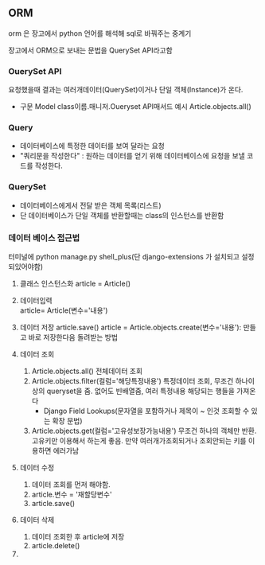 ## ORM

orm 은 장고에서 python 언어를 해석해 sql로 바꿔주는 중계기

장고에서 ORM으로 보내는 문법을 QuerySet API라고함

### OuerySet API
요청했을때 결과는 여러개데이터(QuerySet)이거나 단일 객체(Instance)가 온다.

- 구문
    Model class이름.매니저.Oueryset API매서드
    예시 Article.objects.all()

### Query
- 데이터베이스에 특정한 데이터를 보여 달라는 요청
- "쿼리문을 작성한다" : 원하는 데이터를 얻기 위해 데이터베이스에 요청을 보낼 코드를 작성한다.

### QuerySet
- 데이터베이스에게서 전달 받은 객체 목록(리스트)
- 단 데이터베이스가 단일 객체를 반환할때는 class의 인스턴스를 반환함


### 데이터 베이스 접근법
터미널에
python manage.py shell_plus(단 django-extensions 가 설치되고 설정되있어야함)

1. 클래스 인스턴스화
    article = Article()

2. 데이터입력                   
    article= Article(변수='내용')

3. 데이터 저장
    article.save()
    article = Article.objects.create(변수='내용'): 만들고 바로 저장한다음 돌려받는 방법

4. 데이터 조회
    1. Article.objects.all()
        전체데이터 조회
    2. Article.objects.filter(컬럼='해당특정내용')
        특정데이터 조회, 무조건 하나이상의 queryset을 줌. 없어도 빈배열줌, 여러 특정내용 해당되는 행들을 가져온다
        - Django Field Lookups(문자열을 포함하거나 제목이 ~ 인것 조회할 수 있는 확장 문법)
    3. Article.objects.get(컬럼='고유성보장가능내용')
        무조건 하나의 객체만 반환. 고유키만 이용해서 하는게 좋음.
        만약 여러개가조회되거나 조회안되는 키를 이용하면 에러가남

5. 데이터 수정
    1. 데이터 조회를 먼저 해야함.
    2. article.변수 = '재할당변수'
    3. article.save()
   
6. 데이터 삭제
    1. 데이터 조회한 후 article에 저장
    2. article.delete()
7. 